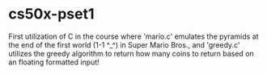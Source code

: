 cs50x-pset1
===========

First utilization of C in the course where 'mario.c' emulates the pyramids at the end of the first world (1-1 ^_^) in Super Mario Bros., and 'greedy.c' utilizes the greedy algorithm to return how many coins to return based on an floating formatted input!
